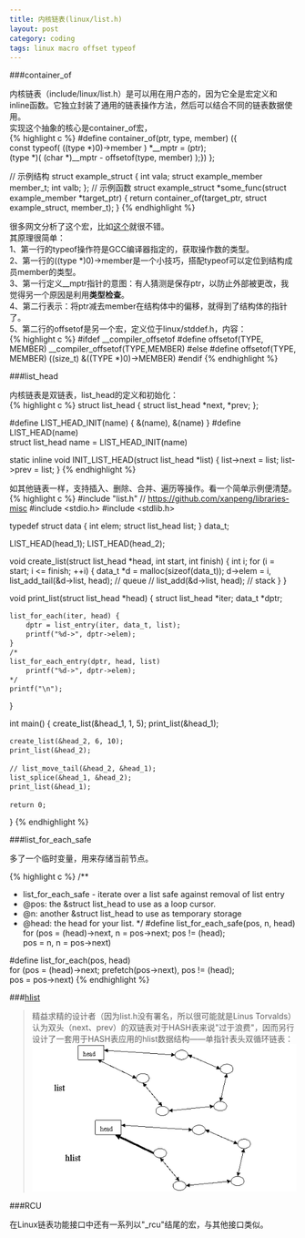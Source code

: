 ```yaml
---
title: 内核链表(linux/list.h)
layout: post
category: coding
tags: linux macro offset typeof
---
```


###container_of

内核链表（include/linux/list.h）是可以用在用户态的，因为它全是宏定义和inline函数。它独立封装了通用的链表操作方法，然后可以结合不同的链表数据使用。  
实现这个抽象的核心是container_of宏，  
{% highlight c %}
#define container_of(ptr, type, member) ({					\
    const typeof( ((type *)0)->member ) *__mptr = (ptr);		\
    (type *)( (char *)__mptr - offsetof(type, member) );})
};

// 示例结构
struct example_struct {
	int vala;
	struct example_member member_t;
	int valb;
};
// 示例函数
struct example_struct *some_func(struct example_member *target_ptr)
{
	return container_of(target_ptr, struct example_struct, member_t);
}
{% endhighlight %}

很多网文分析了这个宏，比如[这个](http://senghoo.com/229.html)就很不错。  
其原理很简单：  
1、第一行的typeof操作符是GCC编译器指定的，获取操作数的类型。  
2、第一行的((type *)0)->member是一个小技巧，搭配typeof可以定位到结构成员member的类型。  
3、第一行定义__mptr指针的意图：有人猜测是保存ptr，以防止外部被更改，我觉得另一个原因是利用**类型检查**。  
4、第二行表示：将ptr减去member在结构体中的偏移，就得到了结构体的指针了。  
5、第二行的offsetof是另一个宏，定义位于linux/stddef.h，内容：  
{% highlight c %}
#ifdef __compiler_offsetof
#define offsetof(TYPE, MEMBER) __compiler_offsetof(TYPE,MEMBER)
#else
#define offsetof(TYPE, MEMBER) ((size_t) &((TYPE *)0)->MEMBER)
#endif
{% endhighlight %}

###list_head

内核链表是双链表，list_head的定义和初始化：  
{% highlight c %}
struct list_head {
	struct list_head *next, *prev;
};

#define LIST_HEAD_INIT(name) { &(name), &(name) }
#define LIST_HEAD(name) \
	struct list_head name = LIST_HEAD_INIT(name)

static inline void INIT_LIST_HEAD(struct list_head *list)
{
	list->next = list;
	list->prev = list;
}
{% endhighlight %}

如其他链表一样，支持插入、删除、合并、遍历等操作。看一个简单示例便清楚。  
{% highlight c %}
#include "list.h"	// https://github.com/xanpeng/libraries-misc
#include <stdio.h>
#include <stdlib.h>

typedef struct data {
    int elem;
    struct list_head list;
} data_t;


LIST_HEAD(head_1);
LIST_HEAD(head_2);

void create_list(struct list_head *head, int start, int finish)
{
    int i;
    for (i = start; i <= finish; ++i) {
        data_t *d = malloc(sizeof(data_t));
        d->elem = i,
        list_add_tail(&d->list, head);  // queue
        // list_add(&d->list, head);    // stack
    }
}

void print_list(struct list_head *head)
{
    struct list_head *iter;
    data_t *dptr;

    list_for_each(iter, head) {
        dptr = list_entry(iter, data_t, list);
        printf("%d->", dptr->elem);
    }
    /*
    list_for_each_entry(dptr, head, list)
        printf("%d->", dptr->elem);
    */
    printf("\n");
}

int main()
{
    create_list(&head_1, 1, 5);
    print_list(&head_1);

    create_list(&head_2, 6, 10);
    print_list(&head_2);

    // list_move_tail(&head_2, &head_1);
    list_splice(&head_1, &head_2);
    print_list(&head_1);

    return 0;
}
{% endhighlight %}

###list_for_each_safe

多了一个临时变量，用来存储当前节点。

{% highlight c %}
/**
 * list_for_each_safe - iterate over a list safe against removal of list entry
 * @pos:	the &struct list_head to use as a loop cursor.
 * @n:		another &struct list_head to use as temporary storage
 * @head:	the head for your list.
 */
#define list_for_each_safe(pos, n, head) \
	for (pos = (head)->next, n = pos->next; pos != (head); \
		pos = n, n = pos->next)

#define list_for_each(pos, head) \
	for (pos = (head)->next; prefetch(pos->next), pos != (head); \
		pos = pos->next)
{% endhighlight %}

###[hlist](http://www.ibm.com/developerworks/cn/linux/kernel/l-chain/#N101F3)

> 精益求精的设计者（因为list.h没有署名，所以很可能就是Linus Torvalds）认为双头（next、prev）的双链表对于HASH表来说"过于浪费"，因而另行设计了一套用于HASH表应用的hlist数据结构——单指针表头双循环链表：  
![](/images/list-hlist.gif)

###RCU

在Linux链表功能接口中还有一系列以"_rcu"结尾的宏，与其他接口类似。
